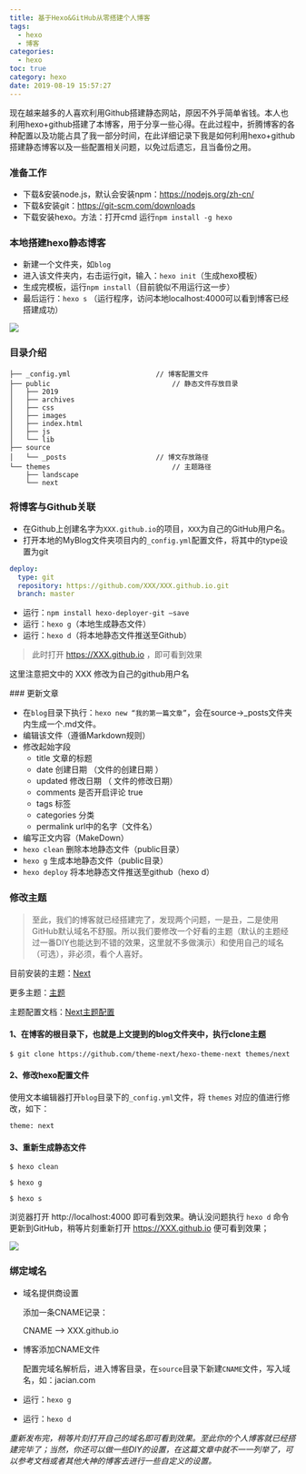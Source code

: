```yaml
---
title: 基于Hexo&GitHub从零搭建个人博客
tags:
  - hexo
  - 博客
categories:
  - hexo
toc: true
category: hexo
date: 2019-08-19 15:57:27
---
```


<div class="note info no-icon"><p>现在越来越多的人喜欢利用Github搭建静态网站，原因不外乎简单省钱。本人也利用hexo+github搭建了本博客，用于分享一些心得。在此过程中，折腾博客的各种配置以及功能占具了我一部分时间，在此详细记录下我是如何利用hexo+github搭建静态博客以及一些配置相关问题，以免过后遗忘，且当备份之用。
</p></div>

<!-- more -->

### 准备工作

- 下载&安装node.js，默认会安装npm：https://nodejs.org/zh-cn/
- 下载&安装git：https://git-scm.com/downloads
- 下载安装hexo。方法：打开cmd 运行`npm install -g hexo`

### 本地搭建hexo静态博客

- 新建一个文件夹，如`blog`
- 进入该文件夹内，右击运行git，输入：`hexo init`（生成hexo模板）
- 生成完模板，运行`npm install`（目前貌似不用运行这一步）
- 最后运行：`hexo s` （运行程序，访问本地localhost:4000可以看到博客已经搭建成功）

![](https://img.jacian.com/1566207418011.png)

### 目录介绍

```
├── _config.yml						// 博客配置文件
├── public								// 静态文件存放目录
│   ├── 2019
│   ├── archives
│   ├── css
│   ├── images
│   ├── index.html
│   ├── js
│   └── lib
├── source								
│   └── _posts						// 博文存放路径
└── themes								// 主题路径
    ├── landscape
    └── next
```



### 将博客与Github关联

- 在Github上创建名字为`XXX.github.io`的项目，`XXX`为自己的GitHub用户名。
- 打开本地的MyBlog文件夹项目内的`_config.yml`配置文件，将其中的type设置为git

```yaml
deploy:
  type: git
  repository: https://github.com/XXX/XXX.github.io.git
  branch: master
```

- 运行：`npm install hexo-deployer-git –save`
- 运行：`hexo g`（本地生成静态文件）
- 运行：`hexo d`（将本地静态文件推送至Github）

> 此时打开 https://XXX.github.io ，即可看到效果

<div class="note warning"><p>这里注意把文中的 XXX 修改为自己的github用户名</p></div>
### 更新文章

- 在`blog`目录下执行：`hexo new “我的第一篇文章”`，会在source->_posts文件夹内生成一个.md文件。
- 编辑该文件（遵循Markdown规则）
- 修改起始字段
  - title 文章的标题
  - date 创建日期 （文件的创建日期 ）
  - updated 修改日期 （ 文件的修改日期）
  - comments 是否开启评论 true
  - tags 标签
  - categories 分类
  - permalink url中的名字（文件名）
- 编写正文内容（MakeDown）
- `hexo clean` 删除本地静态文件（public目录）
- `hexo g` 生成本地静态文件（public目录）
- `hexo deploy` 将本地静态文件推送至github（hexo d）

### 修改主题

> 至此，我们的博客就已经搭建完了，发现两个问题，一是丑，二是使用GitHub默认域名不舒服。所以我们要修改一个好看的主题（默认的主题经过一番DIY也能达到不错的效果，这里就不多做演示）和使用自己的域名（可选），非必须，看个人喜好。

目前安装的主题：[Next](https://github.com/theme-next/hexo-theme-next)

更多主题：[主题](https://github.com/hexojs/hexo/wiki/Themes)

主题配置文档：[Next主题配置](https://theme-next.iissnan.com/theme-settings.html)

#### 1、在博客的根目录下，也就是上文提到的blog文件夹中，执行clone主题

```
$ git clone https://github.com/theme-next/hexo-theme-next themes/next
```

#### 2、修改hexo配置文件

使用文本编辑器打开`blog`目录下的`_config.yml`文件，将 `themes` 对应的值进行修改，如下：

```
theme: next
```

#### 3、重新生成静态文件

```
$ hexo clean

$ hexo g

$ hexo s
```

浏览器打开 http://localhost:4000 即可看到效果。确认没问题执行 `hexo d` 命令更新到GitHub，稍等片刻重新打开  https://XXX.github.io 便可看到效果；

![](https://img.jacian.com/1566208941026.png)





### 绑定域名

- 域名提供商设置

  添加一条CNAME记录：

  CNAME —> XXX.github.io

- 博客添加CNAME文件

  配置完域名解析后，进入博客目录，在`source`目录下新建`CNAME`文件，写入域名，如：jacian.com

- 运行：`hexo g`

- 运行：`hexo d`

*重新发布完，稍等片刻打开自己的域名即可看到效果。至此你的个人博客就已经搭建完毕了；当然，你还可以做一些DIY的设置，在这篇文章中就不一一列举了，可以参考文档或者其他大神的博客去进行一些自定义的设置。*
